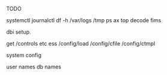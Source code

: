 TODO

systemctl
journalctl
df -h
/var/logs
/tmp
ps ax
top
decode fims

dbi setup.

get /controls etc 
ess /config/load
    /config/cfile
    /config/ctmpl

system config

user names
db names


